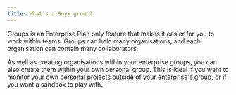 ```yaml
---
title: What’s a Snyk group?
---
```


Groups is an Enterprise Plan only feature that makes it easier for you to work within teams. Groups can hold many organisations, and each organisation can contain many collaborators.

As well as creating organisations within your enterprise groups, you can also create them within your own personal group. This is ideal if you want to monitor your own personal projects outside of your enterprise's group, or if you want a sandbox to play with.
